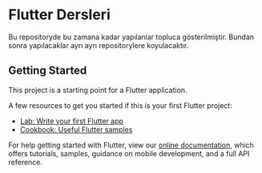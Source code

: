 # Flutter Dersleri

Bu repositoryde bu zamana kadar yapılanlar topluca gösterilmiştir. Bundan sonra yapılacaklar ayrı ayrı repositorylere koyulacaktır.

## Getting Started

This project is a starting point for a Flutter application.

A few resources to get you started if this is your first Flutter project:

- [Lab: Write your first Flutter app](https://flutter.dev/docs/get-started/codelab)
- [Cookbook: Useful Flutter samples](https://flutter.dev/docs/cookbook)

For help getting started with Flutter, view our
[online documentation](https://flutter.dev/docs), which offers tutorials,
samples, guidance on mobile development, and a full API reference.
